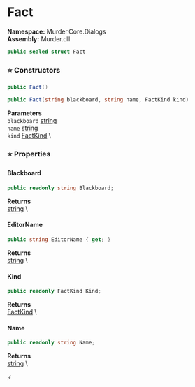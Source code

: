 # Fact

**Namespace:** Murder.Core.Dialogs \
**Assembly:** Murder.dll

```csharp
public sealed struct Fact
```

### ⭐ Constructors
```csharp
public Fact()
```

```csharp
public Fact(string blackboard, string name, FactKind kind)
```

**Parameters** \
`blackboard` [string](https://learn.microsoft.com/en-us/dotnet/api/System.String?view=net-7.0) \
`name` [string](https://learn.microsoft.com/en-us/dotnet/api/System.String?view=net-7.0) \
`kind` [FactKind](/Murder/Core/Dialogs/FactKind.html) \

### ⭐ Properties
#### Blackboard
```csharp
public readonly string Blackboard;
```

**Returns** \
[string](https://learn.microsoft.com/en-us/dotnet/api/System.String?view=net-7.0) \
#### EditorName
```csharp
public string EditorName { get; }
```

**Returns** \
[string](https://learn.microsoft.com/en-us/dotnet/api/System.String?view=net-7.0) \
#### Kind
```csharp
public readonly FactKind Kind;
```

**Returns** \
[FactKind](/Murder/Core/Dialogs/FactKind.html) \
#### Name
```csharp
public readonly string Name;
```

**Returns** \
[string](https://learn.microsoft.com/en-us/dotnet/api/System.String?view=net-7.0) \


⚡